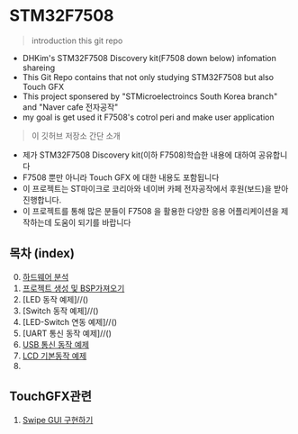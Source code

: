# STM32F7508
 > introduction this git repo
  - DHKim's STM32F7508 Discovery kit(F7508 down below) infomation shareing
  - This Git Repo contains that not only studying STM32F7508 but also Touch GFX
  - This project sponsered by "STMicroelectroincs South Korea branch" and "Naver cafe 전자공작"
  - my goal is get used it F7508's cotrol peri and make user application
 > 이 깃허브 저장소 간단 소개
  - 제가 STM32F7508 Discovery kit(이하 F7508)학습한 내용에 대하여 공유합니다
  - F7508 뿐만 아니라 Touch GFX 에 대한 내용도 포함됩니다
  - 이 프로젝트는 ST마이크로 코리아와 네이버 카페 전자공작에서 후원(보드)을 받아 진행합니다.
  - 이 프로젝트를 통해 많은 분들이 F7508 을 활용한 다양한 응용 어플리케이션을 제작하는데 도움이 되기를 바랍니다
 ## 목차 (index)
   0. [하드웨어 분석](https://github.com/d-h-k/STM32F7508/blob/master/2_Contents/F7508_0_sch_anlz.md)
   1. [프로젝트 생성 및 BSP가져오기](https://github.com/d-h-k/STM32F7508/blob/master/2_Contents/F7580_1_project-make.md)
   2. [LED 동작 예제]//()
   3. [Switch 동작 예제]//()
   4. [LED-Switch 연동 예제]//()
   5. [UART 통신 동작 예제]//()
   6. [USB 통신 동작 예제]()
   7. [LCD 기본동작 예제]()
   8. 
   
   ## TouchGFX관련
   1. [Swipe GUI 구현하기](https://github.com/d-h-k/STM32F7508/blob/master/2_Contents/F7508_2_swipeGUI.md)

